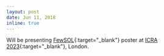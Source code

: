 ```yaml
---
layout: post
date: Jun 11, 2018
inline: true
---
```


Will be presenting [FewSOL](https://irvlutd.github.io/FewSOL/){:target="_blank"} poster at [ICRA 2023](https://www.icra2023.org/){:target="_blank"}, London.
